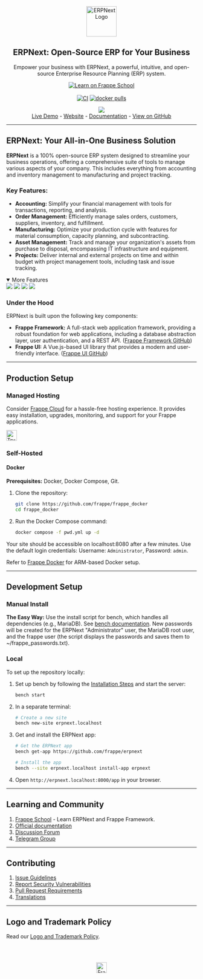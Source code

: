 <div align="center">
    <a href="https://frappe.io/erpnext">
	<img src="./erpnext/public/images/v16/erpnext.svg" alt="ERPNext Logo" height="80px" width="80xp"/>
    </a>
    <h2>ERPNext: Open-Source ERP for Your Business</h2>
    <p align="center">
        <p>Empower your business with ERPNext, a powerful, intuitive, and open-source Enterprise Resource Planning (ERP) system.</p>
    </p>

[![Learn on Frappe School](https://img.shields.io/badge/Frappe%20School-Learn%20ERPNext-blue?style=flat-square)](https://frappe.school)<br><br>
[![CI](https://github.com/frappe/erpnext/actions/workflows/server-tests-mariadb.yml/badge.svg?event=schedule)](https://github.com/frappe/erpnext/actions/workflows/server-tests-mariadb.yml)
[![docker pulls](https://img.shields.io/docker/pulls/frappe/erpnext-worker.svg)](https://hub.docker.com/r/frappe/erpnext-worker)

</div>

<div align="center">
	<img src="./erpnext/public/images/v16/hero_image.png"/>
</div>

<div align="center">
	<a href="https://erpnext-demo.frappe.cloud/api/method/erpnext_demo.erpnext_demo.auth.login_demo">Live Demo</a>
	-
	<a href="https://frappe.io/erpnext">Website</a>
	-
	<a href="https://docs.frappe.io/erpnext/">Documentation</a>
	-
	<a href="https://github.com/frappe/erpnext">View on GitHub</a>
</div>

---

## ERPNext: Your All-in-One Business Solution

**ERPNext** is a 100% open-source ERP system designed to streamline your business operations, offering a comprehensive suite of tools to manage various aspects of your company. This includes everything from accounting and inventory management to manufacturing and project tracking.

### Key Features:

*   **Accounting:** Simplify your financial management with tools for transactions, reporting, and analysis.
*   **Order Management:** Efficiently manage sales orders, customers, suppliers, inventory, and fulfillment.
*   **Manufacturing:** Optimize your production cycle with features for material consumption, capacity planning, and subcontracting.
*   **Asset Management:** Track and manage your organization's assets from purchase to disposal, encompassing IT infrastructure and equipment.
*   **Projects:** Deliver internal and external projects on time and within budget with project management tools, including task and issue tracking.

<details open>
<summary>More Features</summary>
	<img src="https://erpnext.com/files/v16_bom.png"/>
	<img src="https://erpnext.com/files/v16_stock_summary.png"/>
	<img src="https://erpnext.com/files/v16_job_card.png"/>
	<img src="https://erpnext.com/files/v16_tasks.png"/>
</details>

### Under the Hood

ERPNext is built upon the following key components:

*   **Frappe Framework:** A full-stack web application framework, providing a robust foundation for web applications, including a database abstraction layer, user authentication, and a REST API. ([Frappe Framework GitHub](https://github.com/frappe/frappe))
*   **Frappe UI:** A Vue.js-based UI library that provides a modern and user-friendly interface. ([Frappe UI GitHub](https://github.com/frappe/frappe-ui))

---

## Production Setup

### Managed Hosting

Consider [Frappe Cloud](https://frappecloud.com) for a hassle-free hosting experience. It provides easy installation, upgrades, monitoring, and support for your Frappe applications.

<div>
	<a href="https://erpnext-demo.frappe.cloud/app/home" target="_blank">
		<picture>
			<source media="(prefers-color-scheme: dark)" srcset="https://frappe.io/files/try-on-fc-white.png">
			<img src="https://frappe.io/files/try-on-fc-black.png" alt="Try on Frappe Cloud" height="28" />
		</picture>
	</a>
</div>

### Self-Hosted

#### Docker

**Prerequisites:** Docker, Docker Compose, Git.

1.  Clone the repository:
    ```bash
    git clone https://github.com/frappe/frappe_docker
    cd frappe_docker
    ```
2.  Run the Docker Compose command:
    ```bash
    docker compose -f pwd.yml up -d
    ```

Your site should be accessible on localhost:8080 after a few minutes. Use the default login credentials: Username: `Administrator`, Password: `admin`.

Refer to [Frappe Docker](https://github.com/frappe/frappe_docker?tab=readme-ov-file#to-run-on-arm64-architecture-follow-this-instructions) for ARM-based Docker setup.

---

## Development Setup

### Manual Install

**The Easy Way:** Use the install script for bench, which handles all dependencies (e.g., MariaDB). See [bench documentation](https://github.com/frappe/bench).
New passwords will be created for the ERPNext "Administrator" user, the MariaDB root user, and the frappe user (the script displays the passwords and saves them to ~/frappe_passwords.txt).

### Local

To set up the repository locally:

1.  Set up bench by following the [Installation Steps](https://frappeframework.com/docs/user/en/installation) and start the server:
    ```bash
    bench start
    ```
2.  In a separate terminal:
    ```bash
    # Create a new site
    bench new-site erpnext.localhost
    ```
3.  Get and install the ERPNext app:
    ```bash
    # Get the ERPNext app
    bench get-app https://github.com/frappe/erpnext

    # Install the app
    bench --site erpnext.localhost install-app erpnext
    ```
4.  Open `http://erpnext.localhost:8000/app` in your browser.

---

## Learning and Community

1.  [Frappe School](https://school.frappe.io) - Learn ERPNext and Frappe Framework.
2.  [Official documentation](https://docs.erpnext.com/)
3.  [Discussion Forum](https://discuss.erpnext.com/)
4.  [Telegram Group](https://erpnext_public.t.me)

---

## Contributing

1.  [Issue Guidelines](https://github.com/frappe/erpnext/wiki/Issue-Guidelines)
2.  [Report Security Vulnerabilities](https://erpnext.com/security)
3.  [Pull Request Requirements](https://github.com/frappe/erpnext/wiki/Contribution-Guidelines)
4.  [Translations](https://crowdin.com/project/frappe)

---

## Logo and Trademark Policy

Read our [Logo and Trademark Policy](TRADEMARK_POLICY.md).

<br />
<br />
<div align="center" style="padding-top: 0.75rem;">
	<a href="https://frappe.io" target="_blank">
		<picture>
			<source media="(prefers-color-scheme: dark)" srcset="https://frappe.io/files/Frappe-white.png">
			<img src="https://frappe.io/files/Frappe-black.png" alt="Frappe Technologies" height="28"/>
		</picture>
	</a>
</div>